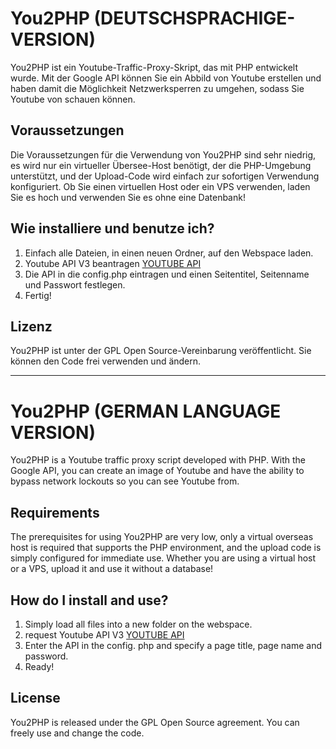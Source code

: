 # You2PHP (DEUTSCHSPRACHIGE-VERSION)
You2PHP ist ein Youtube-Traffic-Proxy-Skript, das mit PHP entwickelt wurde. Mit der Google API können Sie ein Abbild von Youtube erstellen und haben damit die Möglichkeit Netzwerksperren zu umgehen, sodass Sie Youtube von schauen können.

## Voraussetzungen
Die Voraussetzungen für die Verwendung von You2PHP sind sehr niedrig, es wird nur ein virtueller Übersee-Host benötigt, der die PHP-Umgebung unterstützt, und der Upload-Code wird einfach zur sofortigen Verwendung konfiguriert. Ob Sie einen virtuellen Host oder ein VPS verwenden, laden Sie es hoch und verwenden Sie es ohne eine Datenbank!

## Wie installiere und benutze ich?
1. Einfach alle Dateien, in einen neuen Ordner, auf den Webspace laden.
2. Youtube API V3 beantragen [YOUTUBE API](https://console.developers.google.com/apis/library/youtube.googleapis.com)
3. Die API in die config.php eintragen und einen Seitentitel, Seitenname und Passwort festlegen.
4. Fertig!

## Lizenz
You2PHP ist unter der GPL Open Source-Vereinbarung veröffentlicht. Sie können den Code frei verwenden und ändern.

----

# You2PHP (GERMAN LANGUAGE VERSION)
You2PHP is a Youtube traffic proxy script developed with PHP. With the Google API, you can create an image of Youtube and have the ability to bypass network lockouts so you can see Youtube from.

## Requirements
The prerequisites for using You2PHP are very low, only a virtual overseas host is required that supports the PHP environment, and the upload code is simply configured for immediate use. Whether you are using a virtual host or a VPS, upload it and use it without a database!

## How do I install and use?
1. Simply load all files into a new folder on the webspace.
2. request Youtube API V3 [YOUTUBE API](https://console.developers.google.com/apis/library/youtube.googleapis.com)
3. Enter the API in the config. php and specify a page title, page name and password.
4. Ready!

## License
You2PHP is released under the GPL Open Source agreement. You can freely use and change the code.
